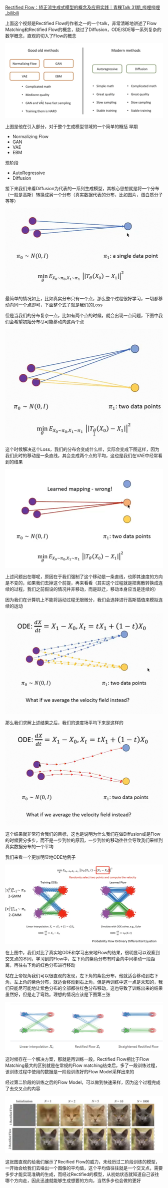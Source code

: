 [Rectified Flow：矫正流生成式模型的概念及应用实践｜青稞Talk 31期_哔哩哔哩_bilibili](https://www.bilibili.com/video/BV1pqHezrED5/?spm_id_from=333.1387.favlist.content.click) 

上面这个视频是Rectified Flow的作者之一的一个talk，非常清晰地讲述了Flow Matching和Rectified Flow的概念，绕过了Diffusion，ODE/SDE等一系列复杂的数学概念，直观的切入了Flow的概念

![](Pasted%20image%2020251002003049.png)

上图是他在引入部分，对于整个生成模型领域的一个简单的概括
早期

- Normalizing Flow
- GAN
- VAE
- EBM

现阶段

- AutoRegressive
- Diffusion

接下来我们来看Diffusion为代表的一系列生成模型，其核心思想就是将一个分布（一般是高斯）转换成另一个分布（真实数据代表的分布，比如图片，蛋白质分子等等）

![image](Pasted%20image%2020251002003320.png)

最简单的情况如上，比如真实分布只有一个点，那么整个过程很好学习，一切都移动向同一个点即可，下面整个式子就是我们的Loss

但是当我们的分布复杂一点，比如有两个点的时候，就会出现一点问题，下图中我们会希望初始分布尽可能移动向这两个点

![image](Pasted%20image%2020251002003538.png)

这个时候解决这个Loss，我们的分布会变成什么样，实际会变成下图这样，因为我们此时的移动是一条直线，其会变成两个点的平均，这也是我们在VAE中经常看到的结果

![image](Pasted%20image%2020251002003717.png)      

上述问题出在哪呢，原因在于我们强制了这个移动是一条直线，也即其速度的方向是不变的，如果我们去掉这个前提，再来看看（其实这个过程就是把离散转换成连续的过程，我们之前假设的情况并非移动，而是跃迁，移动本身应当是连续的）

因为我们在计算机上不能将运动过程无限微分，我们会选择进行高斯插值来模拟连续的运动

![image](Pasted%20image%2020251002004015.png)

那么我们求解上述结果之后，我们的速度场平均下来是这样的

![image](Pasted%20image%2020251002004135.png)

这个结果就非常符合我们的目标，这也是说明为什么我们在做Diffusion或是Flow的时候要分多步，而不是一步到位的原因，一步到位的移动往往会导致我们采样到真实数据分布的一个平均

我们来看一个更加明显地ODE地例子

![image](Pasted%20image%2020251002004341.png)

在上图中，我们对比了真实地ODE和学习出来地Flow的结果，很明显可以观察到交叉点的不同，学习到的Flow中，左下角的紫色分布有时会向中间移动一段距离，再往右下角的红色分布进行移动

站在上帝视角我们可以很直观的发现，左下角的紫色分布，他就适合移动到右下角，左上角的紫色分布，就适合移动到右上角，但是再训练中这一点是未知的，我们只能尽可能地让紫色分布的全部都往红色分布移动，这也导致了训练出来的结果虽然好，但是走了弯路。理想的情况应该是下图第三张

![image](Pasted%20image%2020251002005120.png)

这时候存在一个解决方案，那就是再训练一段。Rectified Flow相比于Flow Matching最大的区别就是在常规的Flow matching结束后，多了一段训练过程，该训练过程中使用的数据是一阶段训练好的Flow Model采样出来的

经过第二阶段的训练之后的Flow Model，可以做到快速采样，因为这个过程完成了去交叉点的内容

![image](Pasted%20image%2020251002004835.png)

这张图直观的给我们展示了Recified Flow的威力，未经历过二阶段训练的模型，一开始会给我们去噪出一个图像的平均值，这个平均值往往就是一个交叉点，需要多步才能实现准确的生成，而经过Rectified的模型，从初始状态就知道自己该往哪个方向走，因此迅速就能够生成想要的方向，当然多步也会做的更好
